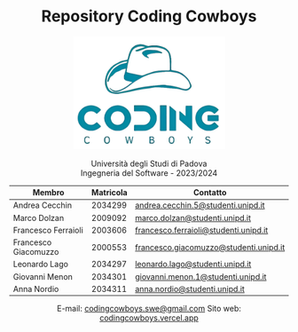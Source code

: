 

<h1 align="center">Repository Coding Cowboys </h1>

<p align="center">
    <img src="asset/logo.png" style="width:275px;height:auto">
</p>

<p align="center">
  Università degli Studi di Padova
    <br>
  Ingegneria del Software - 2023/2024
</p>
  
<div align="center">

  | Membro            | Matricola     | Contatto |
|------------       |-----------    |----------|
Andrea Cecchin      | 2034299       | andrea.cecchin.5@studenti.unipd.it
Marco Dolzan        | 2009092       | marco.dolzan@studenti.unipd.it
Francesco Ferraioli | 2003606       | francesco.ferraioli@studenti.unipd.it
Francesco Giacomuzzo| 2000553       | francesco.giacomuzzo@studenti.unipd.it
Leonardo Lago       | 2034297       | leonardo.lago@studenti.unipd.it
Giovanni Menon      | 2034301       | giovanni.menon.1@studenti.unipd.it
Anna Nordio         | 2034311       | anna.nordio@studenti.unipd.it

E-mail: codingcowboys.swe@gmail.com
Sito web: [codingcowboys.vercel.app](https://codingcowboys.vercel.app)

</div>


